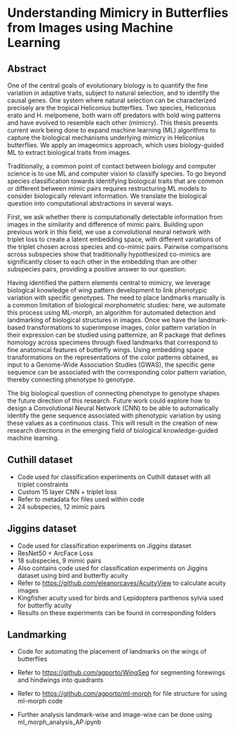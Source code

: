 # Understanding Mimicry in Butterflies from Images using Machine Learning

## Abstract

One of the central goals of evolutionary biology is to quantify the fine variation in adaptive traits, subject to natural selection, and to identify the causal genes. One system where natural selection can be characterized precisely are the tropical Heliconius butterflies. Two species, Heliconius erato and H. melpomene, both warn off predators with bold wing patterns and have evolved to resemble each other (mimicry). This thesis presents current work being done to expand machine learning (ML) algorithms to capture the biological mechanisms underlying mimicry in Heliconius butterflies. We apply an imageomics approach, which uses biology-guided ML to extract biological traits from images.

Traditionally, a common point of contact between biology and computer science is to use ML and computer vision to classify species. To go beyond species classification towards identifying biological traits that are common or different between mimic pairs requires restructuring ML models to consider biologically relevant information. We translate the biological question into computational abstractions in several ways.

First, we ask whether there is computationally detectable information from images in the similarity and difference of mimic pairs. Building upon previous work in this field, we use a convolutional neural network with triplet loss to create a latent embedding space, with different variations of the triplet chosen across species and co-mimic pairs. Pairwise comparisons across subspecies show that traditionally hypothesized co-mimics are significantly closer to each other in the embedding than are other subspecies pairs, providing a positive answer to our question.

Having identified the pattern elements central to mimicry, we leverage biological knowledge of wing pattern development to link phenotypic variation with specific genotypes. The need to place landmarks manually is a common limitation of biological morphometric studies: here, we automate this process using ML-morph, an algorithm for automated detection and landmarking of biological structures in images. Once we have the landmark-based transformations to superimpose images, color pattern variation in their expression can be studied using patternize, an R package that defines homology across specimens through fixed landmarks that correspond to fine anatomical features of butterfly wings. Using embedding space transformations on the representations of the color patterns obtained, as input to a Genome-Wide Association Studies (GWAS), the specific gene sequence can be associated with the corresponding color pattern variation, thereby connecting phenotype to genotype.

The big biological question of connecting phenotype to genotype shapes the future direction of this research. Future work could explore how to design a Convolutional Neural Network (CNN) to be able to automatically identify the gene sequence associated with phenotypic variation by using these values as a continuous class. This will result in the creation of new research directions in the emerging field of biological knowledge-guided machine learning.



## Cuthill dataset

- Code used for classification experiments on Cuthill dataset with all triplet constraints
- Custom 15 layer CNN + triplet loss
- Refer to metadata for files used within code
- 24 subspecies, 12 mimic pairs

## Jiggins dataset

- Code used for classification experiments on Jiggins dataset  
- ResNet50 + ArcFace Loss
- 18 subspecies, 9 mimic pairs 
- Also contains code used for classification experiments on Jiggins dataset using bird and butterfly acuity
- Refer to https://github.com/eleanorcaves/AcuityView to calculate acuity images
- Kingfisher acuity used for birds and Lepidoptera parthenos sylvia used for butterfly acuity
- Results on these experiments can be found in corresponding folders

## Landmarking

- Code for automating the placement of landmarks on the wings of butterflies 

- Refer to https://github.com/agporto/WingSeg for segmenting forewings and hindwings into quadrants

- Refer to https://github.com/agporto/ml-morph for file structure for using ml-morph code

- Further analysis landmark-wise and image-wise can be done using ml_morph_analysis_AP.ipynb

